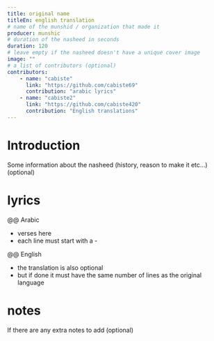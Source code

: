 ```yaml
---
title: original name
titleEn: english translation
# name of the munshid / organization that made it
producer: munshic
# duration of the nasheed in seconds
duration: 120
# leave empty if the nasheed doesn't have a unique cover image
image: ""
# a list of contributors (optional)
contributors:
    - name: "cabiste"
      link: "https://github.com/cabiste69"
      contribution: "arabic lyrics"
    - name: "cabiste2"
      link: "https://github.com/cabiste420"
      contribution: "English translations"
---
```


# Introduction

Some information about the nasheed (history, reason to make it etc...) (optional)

# lyrics

@@ Arabic

- verses here
- each line must start with a -

@@ English

- the translation is also optional
- but if done it must have the same number of lines as the original language

# notes

If there are any extra notes to add (optional)
